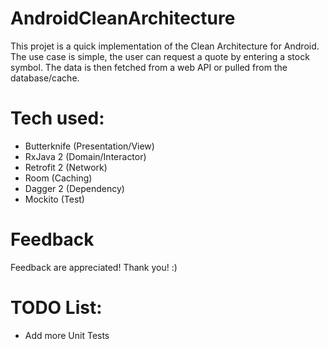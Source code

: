 # AndroidCleanArchitecture

This projet is a quick implementation of the Clean Architecture for Android. The use case is simple, the user can request a quote by entering a stock symbol. The data is then fetched from a web API or pulled from the database/cache.

# Tech used:
- Butterknife (Presentation/View)
- RxJava 2 (Domain/Interactor)
- Retrofit 2 (Network)
- Room (Caching)
- Dagger 2 (Dependency)
- Mockito (Test)

# Feedback
Feedback are appreciated! Thank you! :)

# TODO List:
- Add more Unit Tests

